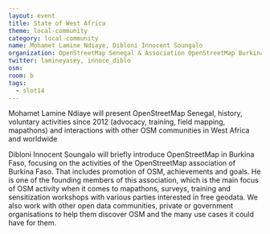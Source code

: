 ```yaml
---
layout: event
title: State of West Africa
theme: local-community
category: local-community
name: Mohamet Lamine Ndiaye, Dibloni Innocent Soungalo
organization: OpenStreetMap Senegal & Association OpenStreetMap Burkina Faso
twitter: lamineyasey, innoce_diblo
osm:
room: b
tags:
  - slot14
---
```

Mohamet Lamine Ndiaye will present OpenStreetMap Senegal, history, voluntary activities since 2012 (advocacy, training, field mapping, mapathons) and interactions with other OSM communities in West Africa and worldwide

Dibloni Innocent Soungalo will briefly introduce OpenStreetMap in Burkina Faso, focusing on the activities of the OpenStreetMap association of Burkina Faso. That includes promotion of OSM, achievements and goals. He is one of the founding members of this association, which is the main focus of OSM activity when it comes to mapathons, surveys, training and sensitization workshops with various parties interested in free geodata. We also work with other open data communities, private or government organisations to help them discover OSM and the many use cases it could have for them.
